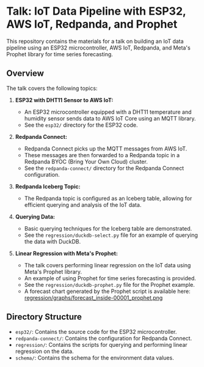 # Talk: IoT Data Pipeline with ESP32, AWS IoT, Redpanda, and Prophet

This repository contains the materials for a talk on building an IoT data pipeline using an ESP32 microcontroller, AWS IoT, Redpanda, and Meta's Prophet library for time series forecasting.

## Overview

The talk covers the following topics:

1.  **ESP32 with DHT11 Sensor to AWS IoT:**
    *   An ESP32 microcontroller equipped with a DHT11 temperature and humidity sensor sends data to AWS IoT Core using an MQTT library.
    *   See the `esp32/` directory for the ESP32 code.

2.  **Redpanda Connect:**
    *   Redpanda Connect picks up the MQTT messages from AWS IoT.
    *   These messages are then forwarded to a Redpanda topic in a Redpanda BYOC (Bring Your Own Cloud) cluster.
    *   See the `redpanda-connect/` directory for the Redpanda Connect configuration.

3.  **Redpanda Iceberg Topic:**
    *   The Redpanda topic is configured as an Iceberg table, allowing for efficient querying and analysis of the IoT data.

4.  **Querying Data:**
    *   Basic querying techniques for the Iceberg table are demonstrated.
    *   See the `regression/duckdb-select.py` file for an example of querying the data with DuckDB.

5.  **Linear Regression with Meta's Prophet:**
    *   The talk covers performing linear regression on the IoT data using Meta's Prophet library.
    *   An example of using Prophet for time series forecasting is provided.
    *   See the `regression/duckdb-prophet.py` file for the Prophet example.
    *   A forecast chart generated by the Prophet script is available here: [regression/graphs/forecast_inside-00001_prophet.png](regression/graphs/forecast_inside-00001_prophet.png)

## Directory Structure

*   `esp32/`: Contains the source code for the ESP32 microcontroller.
*   `redpanda-connect/`: Contains the configuration for Redpanda Connect.
*   `regression/`: Contains the scripts for querying and performing linear regression on the data.
*   `schema/`: Contains the schema for the environment data values.

